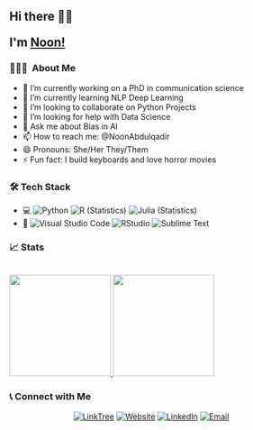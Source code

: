 <h2> Hi there 👋🏾

I'm [Noon!](https://akhilgkrishnan.me) </h2>

<h3> 👩🏾‍💻 &nbsp;About Me </h3>

- 🔭 I’m currently working on a PhD in communication science
- 🌱 I’m currently learning NLP Deep Learning 
- 👯 I’m looking to collaborate on Python Projects
- 🤔 I’m looking for help with Data Science
- 💬 Ask me about Bias in AI
- 📫 How to reach me: @NoonAbdulqadir
- 😄 Pronouns: She/Her They/Them
- ⚡ Fun fact: I build keyboards and love horror movies

<h3> 🛠 Tech Stack </h3>

- 💻
  ![Python](https://img.shields.io/badge/-Python-333333?style=flat&logo=python)
  ![R (Statistics)](https://img.shields.io/badge/-R-333333?style=flat&logo=R&logoColor=276DC3)
  ![Julia (Statistics)](https://img.shields.io/badge/-Julia-333333?style=flat&logo=Julia&logoColor=276DC3)
- 🔧
  ![Visual Studio Code](https://img.shields.io/badge/-Visual%20Studio%20Code-333333?style=flat&logo=visual-studio-code&logoColor=007ACC)
  ![RStudio](https://img.shields.io/badge/-RStudio-333333?style=flat&logo=rstudio)
  ![Sublime Text](https://img.shields.io/badge/-Sublime%20Text-333333?style=flat&logo=sublime%20text-ide&logoColor=2C2255)

<h3> 📈 Stats </h3>

<br/>

<a href="https://github.com/AVS1508">
  <img height="180em" src="https://github-readme-stats.vercel.app/api?username=noon-abdulqadir&show_icons=true&theme=default" />
  <img height="180em" src="https://github-readme-stats.vercel.app/api/top-langs/?username=noon-abdulqadir&layout=compact&theme=default" />
</a>

<br/>

<h3> 📞 Connect with Me </h3>

<p align="center">
<a href="https://linktr.ee/noon.abdulqadir/"><img alt="LinkTree" src="https://img.shields.io/badge/Linktree-Noon%20Abdulqadir-blue?style=flat-square&logo=linktree"></a>
<a href="https://www.noonabdulqadir.com/"><img alt="Website" src="https://img.shields.io/badge/Website-www.noonabdulqadir.com-blue?style=flat-square&logo=google-chrome"></a>
<a href="https://www.linkedin.com/in/noon-abdulqadir/"><img alt="LinkedIn" src="https://img.shields.io/badge/LinkedIn-Noon%20Abdulqadir-blue?style=flat-square&logo=linkedin"></a>
<a href="mailto:noon.abdulqadir@gmail.com"><img alt="Email" src="https://img.shields.io/badge/Email-noon.abdulqadir@gmail.com-blue?style=flat-square&logo=gmail"></a>
</p>
